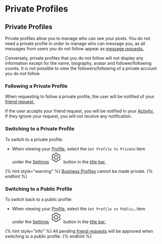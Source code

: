 # Private Profiles

## Private Profiles

Private profiles allow you to manage who can see your posts. You do not need a private profile in order to manage who can message you, as all messages from users you do not follow appear as [message requests.](../conversations/#message-requests)

Conversely, private profiles that you do not follow will not display any information except for the name, biography, avatar and follower/following counts. It is not possible to view the followers/following of a private account you do not follow.

### Following a Private Profile

When requesting to follow a private profile, the user will be notified of your [friend request.](./#friend-requests)

If the user accepts your friend request, you will be notified in your [Activity.](../activity.md) If they ignore your request, you will not receive any notification.

### Switching to a Private Profile

To switch to a private profile:

* When viewing your [Profile](./), select the `Set Profile to Private` item under the [Settings](settings/) ![](../../.gitbook/assets/settings.png) button in the [title bar.](../../misc/glossary.md#title-bar)

{% hint style="warning" %}
[Business Profiles](businessprofiles/) cannot be made private.
{% endhint %}

### Switching to a Public Profile

To switch back to a public profile:

* When viewing your [Profile](./), select the `Set Profile to Public…` item under the [Settings](settings/) ![](../../.gitbook/assets/settings.png) button in the [title bar.](../../misc/glossary.md#title-bar)

{% hint style="info" %}
All pending [friend requests](./#friend-requests) will be approved when switching to a public profile.
{% endhint %}

